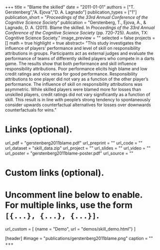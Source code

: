 +++
title = "Blame the skilled"
date = "2011-01-01"
authors = ["T. Gerstenberg","A. Ejova","D. A. Lagnado"]
publication_types = ["1"]
publication_short = "_Proceedings of the 33rd Annual Conference of the Cognitive Science Society_"
publication = "Gerstenberg, T., Ejova, A., & Lagnado, D. A. (2011). Blame the skilled. In _Proceedings of the 33rd Annual Conference of the Cognitive Science Society_ (pp. 720-725). Austin, TX: Cognitive Science Society."
image_preview = ""
selected = false
projects = []
math = true
highlight = true
abstract= "This study investigates the influence of players’ performance and level of skill on responsibility attributions in groups. Participants act as external judges and evaluate the performance of teams of differently skilled players who compete in a darts game. The results show that both performance and skill influence responsibility attributions. Poor performance elicits high blame and low credit ratings and vice versa for good performance. Responsibility attributions to one player did not vary as a function of the other player’s performance. The influence of skill on responsibility attributions was asymmetric. While skilled players were blamed more for losses than unskilled players, credit ratings did not vary significantly as a function of skill. This result is in line with people’s strong tendency to spontaneously consider upwards counterfactual alternatives for losses over downwards counterfactuals for wins."

# Links (optional).
url_pdf = "gerstenberg2011blame.pdf"
url_preprint = ""
url_code = ""
url_dataset = "skill_data.zip"
url_project = ""
url_slides = ""
url_video = ""
url_poster = "gerstenberg2011blame-poster.pdf"
url_source = ""

# Custom links (optional).
#   Uncomment line below to enable. For multiple links, use the form `[{...}, {...}, {...}]`.
url_custom = [
{name = "Demo", url = "demos/skill_demo.html"}
]

[header]
#image = "publications/gerstenberg2011blame.png"
caption = ""
+++

